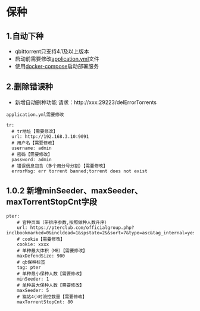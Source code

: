 # 保种

## 1.自动下种
* qbittorrent只支持4.1及以上版本 
* 启动前需要修改[application.yml](https://github.com/joey1029/pter/blob/main/src/main/resources/application.yml)文件
* 使用[docker-compose](https://github.com/joey1029/pter/blob/main/docker-compose.yaml)启动部署服务

## 2.删除错误种
* 新增自动删种功能
  请求：http://xxx:29223/delErrorTorrents
```
application.yml需要修改

tr:
  # tr地址【需要修改】
  url: http://192.168.3.10:9091
  # 用户名【需要修改】
  username: admin
  # 密码【需要修改】
  password: admin
  # 错误信息包含（多个用分号分割）【需要修改】
  errorMsg: err torrent banned;torrent does not exist
```

## 1.0.2 新增minSeeder、maxSeeder、maxTorrentStopCnt字段
```
pter:
    # 官种页面（带排序参数,按照做种人数升序）
    url: https://pterclub.com/officialgroup.php?inclbookmarked=0&incldead=1&spstate=2&&sort=7&type=asc&tag_internal=yes&page=
    # cookie【需要修改】
    cookie: xxxx
    # 单种最大体积（MB）【需要修改】
    maxDefendSize: 900
    # qb保种标签
    tag: pter
    # 单种最小保种人数【需要修改】
    minSeeder: 1
    # 单种最大保种人数【需要修改】
    maxSeeder: 5
    # 猫站4小时流控数量【需要修改】
    maxTorrentStopCnt: 80
```
